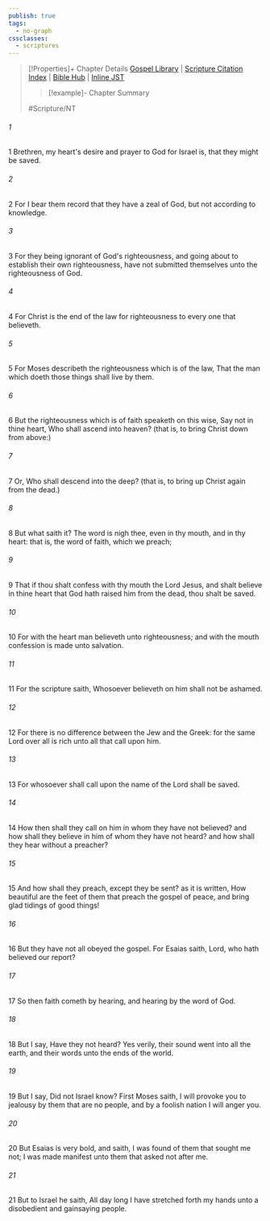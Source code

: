 ```yaml
---
publish: true
tags:
  - no-graph
cssclasses:
  - scriptures
---
```

>[!Properties]+ Chapter Details
>[Gospel Library](https://churchofjesuschrist.org/study/scriptures/nt/rom/10?lang=eng)    |    [Scripture Citation Index](https://scriptures.byu.edu/#0910a::c0910a)    |    [Bible Hub](https://biblehub.com/romans/10.htm)    |    [Inline JST](https://scripturetoolbox.com/html/ic/Romans/10.html)
>>[!example]- Chapter Summary
>> 
> 
>
>#Scripture/NT
###### 1
1 Brethren, my heart's desire and prayer to God for Israel is, that they might be saved.
###### 2
2 For I bear them record that they have a zeal of God, but not according to knowledge.
###### 3
3 For they being ignorant of God's righteousness, and going about to establish their own righteousness, have not submitted themselves unto the righteousness of God.
###### 4
4 For Christ is the end of the law for righteousness to every one that believeth.
###### 5
5 For Moses describeth the righteousness which is of the law, That the man which doeth those things shall live by them.
###### 6
6 But the righteousness which is of faith speaketh on this wise, Say not in thine heart, Who shall ascend into heaven? (that is, to bring Christ down from above:)
###### 7
7 Or, Who shall descend into the deep? (that is, to bring up Christ again from the dead.)
###### 8
8 But what saith it? The word is nigh thee, even in thy mouth, and in thy heart: that is, the word of faith, which we preach;
###### 9
9 That if thou shalt confess with thy mouth the Lord Jesus, and shalt believe in thine heart that God hath raised him from the dead, thou shalt be saved.
###### 10
10 For with the heart man believeth unto righteousness; and with the mouth confession is made unto salvation.
###### 11
11 For the scripture saith, Whosoever believeth on him shall not be ashamed.
###### 12
12 For there is no difference between the Jew and the Greek: for the same Lord over all is rich unto all that call upon him.
###### 13
13 For whosoever shall call upon the name of the Lord shall be saved.
###### 14
14 How then shall they call on him in whom they have not believed? and how shall they believe in him of whom they have not heard? and how shall they hear without a preacher?
###### 15
15 And how shall they preach, except they be sent? as it is written, How beautiful are the feet of them that preach the gospel of peace, and bring glad tidings of good things!
###### 16
16 But they have not all obeyed the gospel. For Esaias saith, Lord, who hath believed our report?
###### 17
17 So then faith cometh by hearing, and hearing by the word of God.
###### 18
18 But I say, Have they not heard? Yes verily, their sound went into all the earth, and their words unto the ends of the world.
###### 19
19 But I say, Did not Israel know? First Moses saith, I will provoke you to jealousy by them that are no people, and by a foolish nation I will anger you.
###### 20
20 But Esaias is very bold, and saith, I was found of them that sought me not; I was made manifest unto them that asked not after me.
###### 21
21 But to Israel he saith, All day long I have stretched forth my hands unto a disobedient and gainsaying people.
